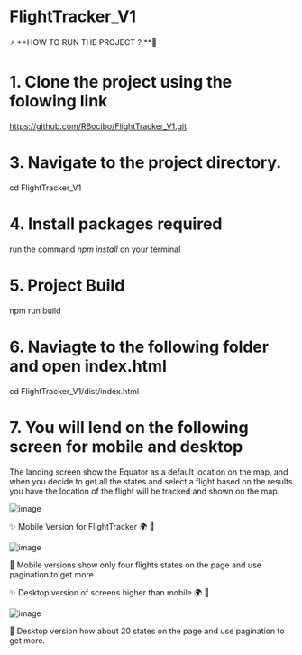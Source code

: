 # FlightTracker_V1 

⚡ **HOW TO RUN THE PROJECT ? **👷
# 1.  Clone the project using the folowing link

https://github.com/RBocibo/FlightTracker_V1.git
 
# 3. Navigate to the project directory.

cd FlightTracker_V1 

# 4.  Install packages required
  run the command *npm install* on your terminal 

# 5. Project Build

  npm run build
  
# 6.  Naviagte to the following folder and open index.html
 
 cd FlightTracker_V1/dist/index.html
  
# 7. You will lend on the following screen for mobile and desktop

The landing screen show the Equator as a default location on the map, and when you decide to get all the states and select a flight based on the results you have the location of the flight will be tracked and shown on the map.

![image](https://github.com/RBocibo/FlightTracker_V1/assets/99795114/04efd0a8-6bee-4f98-b0fb-47de566df39b)


:sparkles: Mobile Version for FlightTracker :earth_africa: :round_pushpin:

![image](https://github.com/RBocibo/FlightTracker_V1/assets/99795114/cbfcc9cb-6c92-4176-9ccb-66f681a8c356)

:radio_button: Mobile versions show only four flights states on the page and use pagination to get more


:sparkles: Desktop version of screens higher than mobile :earth_africa: :round_pushpin:

![image](https://github.com/RBocibo/FlightTracker_V1/assets/99795114/7b2fa02e-f7d9-43f5-8906-5e450f36cd06)

:radio_button: Desktop version how about 20 states on the page and use pagination to get more.
